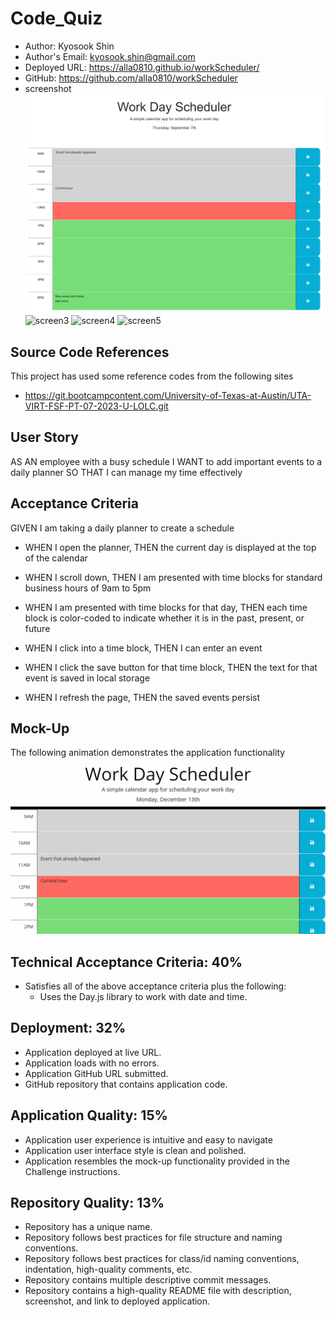 # Code_Quiz

  * Author: Kyosook Shin
  * Author's Email: kyosook.shin@gmail.com
  * Deployed URL: https://alla0810.github.io/workScheduler/
  * GitHub: https://github.com/alla0810/workScheduler
  * screenshot
![screen1](./assets/images/screen1.png)
![screen3](./assets/images/screen3.png)
![screen4](./assets/images/screen4.png)
![screen5](./assets/images/screen5.png)

## Source Code References
  This project has used some reference codes from the following sites

   * https://git.bootcampcontent.com/University-of-Texas-at-Austin/UTA-VIRT-FSF-PT-07-2023-U-LOLC.git   

   
## User Story

AS AN employee with a busy schedule
I WANT to add important events to a daily planner
SO THAT I can manage my time effectively

## Acceptance Criteria

GIVEN I am taking a daily planner to create a schedule

* WHEN I open the planner, THEN the current day is displayed at the top of the calendar

* WHEN I scroll down, THEN I am presented with time blocks for standard business hours of 9am to 5pm

* WHEN I am presented with time blocks for that day, THEN each time block is color-coded to indicate whether it is in the past, present, or future

* WHEN I click into a time block, THEN I can enter an event
  
* WHEN I click the save button for that time block, THEN the text for that event is saved in local storage

* WHEN I refresh the page, THEN the saved events persist


## Mock-Up
The following animation demonstrates the application functionality

![appearance](./assets/images/05-third-party-apis-homework-demo.gif)

## Technical Acceptance Criteria: 40%

* Satisfies all of the above acceptance criteria plus the following:
  * Uses the Day.js library to work with date and time.

## Deployment: 32%

* Application deployed at live URL.
* Application loads with no errors.
* Application GitHub URL submitted.
* GitHub repository that contains application code.

## Application Quality: 15%

* Application user experience is intuitive and easy to navigate
* Application user interface style is clean and polished.
* Application resembles the mock-up functionality provided in the Challenge instructions.

## Repository Quality: 13%

* Repository has a unique name.
* Repository follows best practices for file structure and naming conventions.
* Repository follows best practices for class/id naming conventions, indentation, high-quality comments, etc.
* Repository contains multiple descriptive commit messages.
* Repository contains a high-quality README file with description, screenshot, and link to deployed application.
